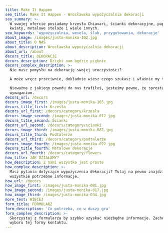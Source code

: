 ```yaml
---
title: Make It Happen
seo_title: Make It Happen - Wrocławska wypożyczalnia dekoracji
seo_summary: >-
  W swojej ofercie posiadamy krzesła Chiavari, ścianki dekoracyjne, papierowe
  kwiaty, metalowe stelaże i wiele innych. 
seo_keywords: 'wypożyczalnia, wesela, ślub, przygotowania, dekoracje'
about_image: /images/justa-monika-102.jpg
about_title: O NAS
about_description: Wrocławska wypożyczalnia dekoracji
about_url: /about
decors_title: DEKORACJE
decors_description: Dzięki nam będzie pięknie
decors_complex_description: >-
  Nie masz pomysłu na dekorację swojej uroczystości?

  A może wręcz przeciwnie, dokładnie wiesz czego szukasz i właśnie my to mamy?

  Nieważne z jakiego powodu do nas trafiłeś, jesteśmy pewne, że sprostamy Twoim
  wymaganiom.
decors_url: /decors
decors_image_first: /images/justa-monika-105.jpg
decors_title_first: Krzesła
decors_url_first: /decors/category/krzesła
decors_image_second: /images/justa-monika-012.jpg
decors_title_second: Ścianki
decors_url_second: /decors/category/scianki
decors_image_third: /images/justa-monika-087.jpg
decors_title_third: Podtalerze
decors_url_third: /decors/category/podtalerze
decors_image_fourth: /images/justa-monika-022.jpg
decors_title_fourth: Metalowe dekoracje
decors_url_fourth: /decors/category/flowers
how_title: JAK DZIAŁAMY?
how_description: Z nami wszystko jest proste
how_complex_description: >-
  Masz pytania dotyczące wypożyczenia dekoracji? Tutaj na pewno znajdziesz
  wszystkie potrzebne informacje. 
how_url: /decors
how_image_first: /images/justa-monika-081.jpg
how_image_second: /images/justa-monika-017.jpg
how_image_third: /images/justa-monika-034.jpg
more_text: WIĘCEJ
form_title: FORMULARZ
form_description: 'Co potrzeba, co w duszy gra'
form_complex_description: >-
  Skorzystaj z formularza by szybko uzyskać niezbędne informacje. Zachęcamy do
  wyboru tej formy kontaktu.
---
```


